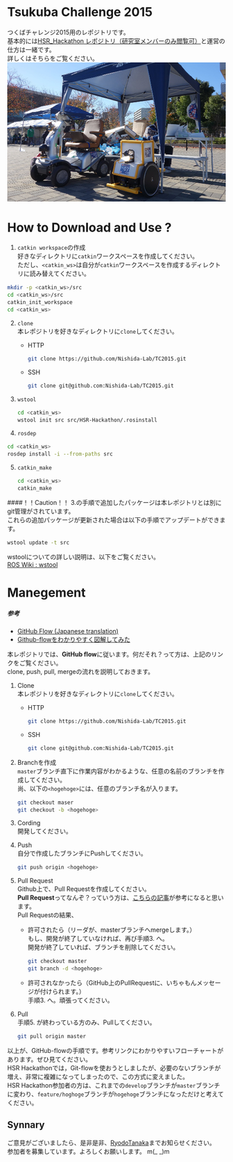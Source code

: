 # Tsukuba Challenge 2015
つくばチャレンジ2015用のレポジトリです。  
基本的には[HSR_Hackathon レポジトリ（研究室メンバーのみ閲覧可）](http://github.com/Nishida-Lab/HSR-Hackathon)と運営の仕方は一緒です。  
詳しくはそちらをご覧ください。  
![TC2014](.image/tc2014.jpg)


# How to Download and Use ?
1. `catkin workspace`の作成  
  好きなディレクトリに`catkin`ワークスペースを作成してください。  
  ただし、`<catkin_ws>`は自分が`catkin`ワークスペースを作成するディレクトリに読み替えてください。  
  ```bash
  mkdir -p <catkin_ws>/src
  cd <catkin_ws>/src
  catkin_init_workspace
  cd <catkin_ws>
  ```

2. `clone`  
   本レポジトリを好きなディレクトリに`clone`してください。  
   - HTTP
	 ```bash
	 git clone https://github.com/Nishida-Lab/TC2015.git
	 ```

	- SSH
	  ```bash
	  git clone git@github.com:Nishida-Lab/TC2015.git
	  ```

3. `wstool`  
   ```bash
   cd <catkin_ws>
   wstool init src src/HSR-Hackathon/.rosinstall
   ```

4. `rosdep`  
  ```bash
  cd <catkin_ws>
  rosdep install -i --from-paths src
  ```

5. `catkin_make`  
   ```bash
   cd <catkin_ws>
   catkin_make
   ```

####！！Caution！！
3.の手順で追加したパッケージは本レポジトリとは別にgit管理がされています。  
これらの追加パッケージが更新された場合は以下の手順でアップデートができます。  
```bash
wstool update -t src
```
wstoolについての詳しい説明は、以下をご覧ください。  
[ROS Wiki : wstool](http://wiki.ros.org/wstool)

# Manegement
##### 参考
- [GitHub Flow (Japanese translation)](https://gist.github.com/Gab-km/3705015)
- [Github-flowをわかりやすく図解してみた](http://b.pyar.bz/blog/2014/01/22/github-flow/)

本レポジトリでは、**GitHub flow**に従います。何だそれ？って方は、上記のリンクをご覧ください。  
clone, push, pull, mergeの流れを説明しておきます。  

1. Clone  
   本レポジトリを好きなディレクトリに`clone`してください。  
   - HTTP
	 ```bash
	 git clone https://github.com/Nishida-Lab/TC2015.git
	 ```

	- SSH
	  ```bash
	  git clone git@github.com:Nishida-Lab/TC2015.git
	  ```

2. Branchを作成  
   `master`ブランチ直下に作業内容がわかるような、任意の名前のブランチを作成してください。  
   尚、以下の`<hogehoge>`には、任意のブランチ名が入ります。  
   ```bash
   git checkout maser
   git checkout -b <hogehoge>
   ```

3. Cording  
   開発してください。  

4. Push  
   自分で作成したブランチにPushしてください。  
   ```bash
   git push origin <hogehoge>
   ```

5. Pull Request  
   Github上で、Pull Requestを作成してください。  
   **Pull Request**ってなんぞ？っていう方は、[こちらの記事](http://qiita.com/samurairunner/items/7442521bce2d6ac9330b)が参考になると思います。  
   Pull Requestの結果、
   - 許可されたら（リーダが、masterブランチへmergeします。）  
	 もし、開発が終了していなければ、再び手順3. へ。  
	 開発が終了していれば、ブランチを削除してください。
	 ```bash
	 git checkout master
	 git branch -d <hogehoge>
	 ```

	- 許可されなかったら（GitHub上のPullRequestに、いちゃもんメッセージが付けられます。）  
	手順3. へ。頑張ってください。

6. Pull  
   手順5. が終わっている方のみ、Pullしてください。  
   ```bash
   git pull origin master
   ```

以上が、GitHub-flowの手順です。参考リンクにわかりやすいフローチャートがあります。ぜひ見てください。  
HSR Hackathonでは，Git-flowを使おうとしましたが、必要のないブランチが増え、非常に複雑になってしまったので、この方式に変えました。  
HSR Hackathon参加者の方は、これまでの`develop`ブランチが`master`ブランチに変わり、`feature/hoghoge`ブランチが`hogehoge`ブランチになっただけと考えてください。  

## Synnary
ご意見がございましたら、是非是非、[RyodoTanaka](http://github.com/Ryodotanaka)までお知らせください。  
参加者を募集しています。よろしくお願いします。 m(_ _)m
